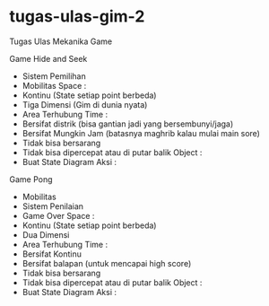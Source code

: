 # tugas-ulas-gim-2
Tugas Ulas Mekanika Game

Game Hide and Seek
- Sistem Pemilihan
- Mobilitas
Space :
- Kontinu (State setiap point berbeda)
- Tiga Dimensi (Gim di dunia nyata)
- Area Terhubung
Time :
- Bersifat distrik (bisa gantian jadi yang bersembunyi/jaga)
- Bersifat Mungkin Jam (batasnya maghrib kalau mulai main sore)
- Tidak bisa bersarang
- Tidak bisa dipercepat atau di putar balik
Object :
- Buat State Diagram
Aksi :

Game Pong
- Mobilitas
- Sistem Penilaian
- Game Over
Space :
- Kontinu (State setiap point berbeda)
- Dua Dimensi
- Area Terhubung 
Time :
- Bersifat Kontinu
- Bersifat balapan (untuk mencapai high score)
- Tidak bisa bersarang
- Tidak bisa dipercepat atau di putar balik
Object :
- Buat State Diagram
Aksi :

